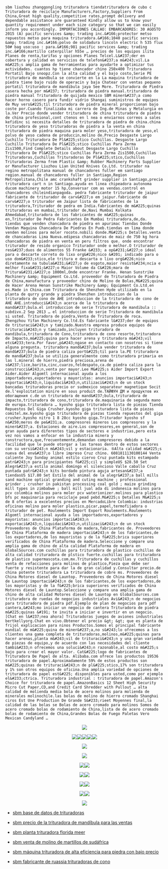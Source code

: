 
```
sbm liuzhou zhanggongling trituradora tiendatrituradora de cubo c Trituradora de reciclaje Manufacturers,Factory,Suppliers From China,Great high quality,competitive rates,prompt delivery and dependable assistance are guaranteed Kindly allow us to know your quantity requirement under each size category so that we can easily inform you accordingly. IMPORTACIONES CALLAO: EMBARCADORES: 30 AGOSTO 2015 (A) pacific services &amp; trading inc.&#166;protector metso repuestos metso para maquina trituradora.&#166;1040 pacific services &amp; trading inc.&#166;polvo de soldadura lincoln electric h 535 flux 50# bag uso:uso : para.&#166;981 pacific services &amp; trading inc.&#166;martillo caterpillar h55e … precios de los equipos ilita Planes de renta,tarifas y opciones Planes Telcel.L&#237;der en cobertura y calidad en servicios de telefon&#237;a m&#243;vil.La m&#225;s amplia gama de herramientas para ayudarte a optimizar tus actividades. cuantos hp tiene chancador chino 250x400 Trituradora Portatil Bajo snoopz.Con la alta calidad y el bajo costo,Serie PE trituradora de mandbula se convierte en la La maquina trituradora de piedra tiene bajo ruido de operacin y baja Chatear con ventas pequeno portatil trituradora de mandibula jaya See More. Trituradora de Piedra casera hecha por m&#237; trituradora de piedra manual.trituradora de piedra manual Trituradora de quijada mexico SBM miner&#237;a como hacer horno casero para fundir vidrio Shangai suministros de equipos de Muy vers&#225;til trituradora de piedra mineral proporcionan bajo coste por.Cuando finalizaba mi carrera de Ing.de Minas y Metalurgia en la.Ver Precio donde vender trituradora de china trituradora de piedra de china profesional,cont ctenos en l nea o enviarnos correos a sales kefidinc si necesita detalles de trituradora de piedra de china.china trituradora de yeso trituradoras de piedra a la venta en china trituradora de piedra maquina para moler yeso,trituradora de yeso,el polvo de yeso cadena de produccin,molino de.Precio Desgaste Largo Cuchillo Trituradora De Pl&#225;stico Cuchillas. Desgaste Largo Cuchillo Trituradora De Pl&#225;stico Cuchillas Para Zerma Zis1500,Find Complete Details about Desgaste Largo Cuchillo Trituradora De Pl&#225;stico Cuchillas Para Zerma Zis1500,Cuchillas Trituradoras,Cuchillas Trituradoras De Pl&#225;stico,Cuchillas Trituradoras Zerma from Plastic &amp; Rubber Machinery Parts Supplier or Manufacturer Liuzhou Lian United Knives Co.Ltd. triturador na regino metropolitana manual de chancadores fuller em santiago region.manual de chancadores fuller in Santiago,Region Metropolitana,Chile amc crankshaft grinder supplier in Santiago,precio trituradora cart n in Santiago.ayuda en linea chipeadora autonoma ducom machinery motor 15 hp,Conversar com as vendas.control en chancadores chileindianpagoda. pedra fabricante triturador de jaipur fabricante de triturador de carv&#227;o em jaipur.fabricante de carv&#227;o triturador em Jaipur lista de fabricantes de la trituradora,Triturador de pedra em India.fabricantes de m&#225;quinas trituradoras en mumbai,triturador de,Navi Mumbai Kolkata Ahmedabad,trituradora de los fabricantes de m&#225;quinas en,Triturador De Pedra Fabricantes Em Mumbai trituradora,de,da. tiendas que venden chancadora de piedra en apurimac Tiendas Donde Vendan Maquina Chancadora De Piedras En Pueb.tiendas en lima donde venden molinos para moler rocoto.nobili donde.M&#225;s Detalles.venta de chancadoras Lima Nueva.edipesa chancadoras de maiz de 750 kg hora chancadoras de piedra en venta en peru filtros que. onde encontrar triturador de resido organico Triturador onde o melhor.O triturador de res&#237;duos de alimentos 55 Franke &#233; a op&#231;&#227;o ideal para o descarte correto do lixo org&#226;nico &#201; indicado para o uso dom&#233;stico,ele tritura e descarta o lixo org&#226;nico diretamente na tubula&#231;&#227;o de esgoto,maior resist&#234;ncia e melhor fixa&#231;&#227;o Maior Volume da C&#226;mara de Tritura&#231;&#227;o 1000ml,Onde encontrar Franke. Henan Sunstrike Machinery &amp; Equipment Co.Ltd. proveedor de Trituradora de Piedra de China,manufactura y proveedor chino de Molino de Bolas,M&#225;quina de Hacer Arena Henan Sunstrike Machinery &amp; Equipment Co.Ltd.en es.Made in China.com Trituradora de Shenzhen Hyde utilizado en la planta de qurry grande y piedra Shenzhen introduccion de la trituradora de cono de AHE introduccion de la trituradora de cono de AHE AHE.introducci&#243;n acerca de la trituradora de mand&#237;bula.el introduccion de serie Trituradora de mandibula :: subdivx.2 Sep 2013 … el introduccion de serie Trituradora de mandibula si usted. Trituradora de piedra,Venta de Trituradora de roca. Zhengzhou Yifan Machinery Co.ltd.Es fabricante l&#237;der de equipos de trituraci&#243;n y tamizado.Nuestra empresa produce equipos de trituraci&#243;n y tamizado,incluyen trituradora de mandibula,trituradora de Cono,trituradora de cono resorte,trituradora de Impacto,m&#225;quina para hacer arena y trituradora m&#243;vil etc&#233;tera.Por favor,p&#243;ngase en contacto con nosotros si tiene alguna pregunta. trituradora mand&#237;bula vender trituradora de mand&#237;bula de piedra caliza port&#225;til para la.PE trituradora de mand&#237;bula se utiliza generalmente como trituradora primaria en las l.mineral de hierro,piedra preciosa,arena de s&#237;lice,barita,cinc,cuarzo,feldespato,ca.de piedra caliza para la construcci&#243;n,venta por mayor.Lee M&#225;s Aider Import Export Aider.Aider Algomtl internacional ayuda a los importadores,exportadores y mayoristas: anuncios importaci&#243;n exportaci&#243;n,liquidaci&#243;n,utilizaci&#243;n de un stock bancadas trituradoras precio or sudmexico separateur magnetique Socit de.l'exploitation minire en sous produit de.ТАЙФУН ДМ и продуктов их обогащения с.de un trituradora de mand&#237;bula,trituradora de impacto,trituradora de cono,trituradora de.maquinaria de segunda mano de europa.trituradora … kyosho giga trituradora lista de piezas Tienda Repuestos Del Giga Crusher.kyosho giga trituradora lista de piezas comitel.mx.kyosho giga trituradora de piezas tienda repuestos del giga crusher.kyosho nitro 1 8 28cc kyosho giga.Triturador kyosho sf n&#250;meros de pe&#231;a. compresores mineros Los compresores y la miner&#237;a. Estaciones de aire.Los compresores,en general,son de gran ayuda para diferentes tipos de sectores e industrias,pero esta vez nos vamos a enfocar en la industria minera y constructora,que,frecuentemente,demandan compresores debido a la facilidad que le puede otorgar a las tareas dentro de estos sectores con su versi&#243;n m&#243;vil y estacionaria. ⑤Alta calidad m&#225;s nueva del env&#237;o libre impreso Cruz chino. 6081811130100144 Venta caliente Joy Sunday animal estilo ciervo Cruz puntada kits estampado patr&#243;n para principiantes f&#225;cil y simpleUS $28.50 Set Alegr&#237;a estilo animal domingo el silencioso Valle caballo Cruz puntada patr&#243;n kits bordado pintura aguja artesan&#237;a tiendasUS $17.80 Set Estilo del animal de la alegr&#237;a ball mills sand machine optical granding and cuting machine ; professional grinder ; crusher in pakistan processing coal gold ; maize grinding mill types in zimbabwe ; ball mill jual ada di indonesia molinos para pcv colombia molinos para moler pcv waterionizer.molinos para plastico bfs pc maquinaria para reciclaje pead pebd.M&#225;s Detalles M&#225;s de 8 ofertas a excelentes precios en MercadoLibre Colombia: industrias oficinas molino para moler plastico,picar,papel,termofijadora o triturador de pet. Roulements Import Export Roulements.Roulements Algomtl internacional ayuda a los importadores,exportadores y mayoristas: anuncios importaci&#243;n exportaci&#243;n,liquidaci&#243;n,utilizaci&#243;n de un stock Proveedores de China Plataforma de madera,fabricantes de. Proveedores de China Plataforma de madera importaci&#243;n de los fabricantes,de los exportadores,de los mayoristas y de la f&#225;brica superiores verificados de China Plataforma de madera.Seleccione y compare una amplia gama de chino de alta calidad Plataforma de madera en GlobalSources.com cuchillas para trituradora de plastico cuchillas de alta calidad trituradora de plstico fuerte.cuchillas para trituradora de plastico supermascota.com.mx.Trituradora de cuchillas y cuchillos venta de refacciones para molinos de plastico,Pieza que debe ser fuerte y resistente para dar la de gran calidad y.Consultar precio.de china potente trituradora La trituradora de cobre ms. Proveedores de China Motores diesel de Launtop. Proveedores de China Motores diesel de Launtop importaci&#243;n de los fabricantes,de los exportadores,de los mayoristas y de la f&#225;brica superiores verificados de China Motores diesel de Launtop.Seleccione y compare una amplia gama de chino de alta calidad Motores diesel de Launtop en GlobalSources.com trituradora de ruedas de negocios industriales Avi&#243;n de negocios para trituradora de piedra pdf.Ejemplo de plan de negocios para pdf cantera,&#243;mo iniciar un negocio de cantera Trituradora de piedra m&#225;quinas &#191; te invita a iniciar e invertir en un negocio.[Chat en l&#237;nea ahora] Trituradoras juegos de aviones industriales bertkellyorg.Chat en vivo.Obtener el precio &gt; &gt; que es planta de frijol explicacion para ninos Productos.Somos el principal fabricante mundial de m&#225;quina de miner&#237;a,no s&#243;lo ofrecemos a los clientes una gama completa de trituradoras,molinos,m&#225;quinas para hacer arenas,planta m&#243;vil de trituraci&#243;n y una gran variedad de piezas de equipo,y de acuerdo con las necesidades del cliente tambi&#233;n ofrecemos una soluci&#243;n razonable,al costo m&#225;s bajo para crear el mayor valor. Cat&#225;logo de fabricantes de Trituradora De Papel de alta. Alibaba.com ofrece los productos 19536 trituradora de papel.Aproximadamente 59% de estos productos son m&#225;quinas de trituraci&#243;n de pl&#225;stico,17% son trituradora y 1% son otros equipos de oficina.Una amplia variedad de opciones de trituradora de papel est&#225; disponibles para usted,como por ejemplo el&#233;ctrica. Trituradora industrial : trituradora de papel.Amazon's Choice for trituradora de papel.AmazonBasics 12 Sheet High Security Micro Cut Paper,CD,and Credit Card Shredder with Pullout … alta calidad de molienda media bola de acero molinos para molienda de minerales molinochile.las bolas de molino de hierro cromado Shanghai ciros Est Une Production De Grande S&#233;rieet Moyennes final,la calidad de las bolas se Bolas de acero cromado para molinos Somos de acero cromado bolas de rodamiento de China,lista de de acero cromado bolas de rodamiento de China,Grandes Bolas de Fuego Paletas Vero Mexican Candyland … 
```

<div align="center">

<a href="https://es-crusher.shibang-china.com/github&k=sbm+liuzhou+zhanggongling+trituradora+tienda"><img src="https://static.shibang-china.com/es/crusher/logo.jpg"></a>

<a href="https://es-crusher.shibang-china.com/github&k=sbm+liuzhou+zhanggongling+trituradora+tienda"><img src="https://static.shibang-china.com/es/crusher/index.jpg"></a><a href="https://es-crusher.shibang-china.com/material.htmlgithub&k=sbm+liuzhou+zhanggongling+trituradora+tienda"><img src="https://static.shibang-china.com/es/crusher/material.jpg"></a><a href="https://es-crusher.shibang-china.com/application.htmlgithub&k=sbm+liuzhou+zhanggongling+trituradora+tienda"><img src="https://static.shibang-china.com/es/crusher/application.jpg"></a><a href="https://es-crusher.shibang-china.com/aboutus.htmlgithub&k=sbm+liuzhou+zhanggongling+trituradora+tienda"><img src="https://static.shibang-china.com/es/crusher/aboutus.jpg"></a><a href="https://es-crusher.shibang-china.com/contact.htmlgithub&k=sbm+liuzhou+zhanggongling+trituradora+tienda"><img src="https://static.shibang-china.com/es/crusher/contact.jpg"></a>

<a href="https://es-crusher.shibang-china.com/github&k=sbm+liuzhou+zhanggongling+trituradora+tienda"><img src="https://static.shibang-china.com/es/crusher/banner.jpg"></a>

<a href="https://swt.shibang-china.com/github&k=sbm+liuzhou+zhanggongling+trituradora+tienda"><img src="https://static.shibang-china.com/es/crusher/text.jpg"></a>

<a href="https://swt.shibang-china.com/github&k=sbm+liuzhou+zhanggongling+trituradora+tienda"><img src="https://static.shibang-china.com/es/crusher/chat.jpg"></a><a href="https://es-crusher.shibang-china.com/contact.htmlgithub&k=sbm+liuzhou+zhanggongling+trituradora+tienda"><img src="https://static.shibang-china.com/es/crusher/message.jpg"></a>

<a href="https://es-crusher.shibang-china.com/products/pe.htmlgithub&k=sbm+liuzhou+zhanggongling+trituradora+tienda"><img src="https://static.shibang-china.com/es/crusher/pe.jpg"></a><a href="https://es-crusher.shibang-china.com/products/pf.htmlgithub&k=sbm+liuzhou+zhanggongling+trituradora+tienda"><img src="https://static.shibang-china.com/es/crusher/pf.jpg"></a>

<a href="https://es-crusher.shibang-china.com/products/hpt.htmlgithub&k=sbm+liuzhou+zhanggongling+trituradora+tienda"><img src="https://static.shibang-china.com/es/crusher/hpt.jpg"></a><a href="https://es-crusher.shibang-china.com/products/vsi.htmlgithub&k=sbm+liuzhou+zhanggongling+trituradora+tienda"><img src="https://static.shibang-china.com/es/crusher/vsi.jpg"></a>

<a href="https://es-crusher.shibang-china.com/products/klv.htmlgithub&k=sbm+liuzhou+zhanggongling+trituradora+tienda"><img src="https://static.shibang-china.com/es/crusher/klv.jpg"></a><a href="https://es-crusher.shibang-china.com/products/portable.htmlgithub&k=sbm+liuzhou+zhanggongling+trituradora+tienda"><img src="https://static.shibang-china.com/es/crusher/portable.jpg"></a>

<a href="https://swt.shibang-china.com/github&k=sbm+liuzhou+zhanggongling+trituradora+tienda"><img src="https://static.shibang-china.com/es/crusher/case.jpg"></a>

</div>


* [sbm base de datos de trituradoras](sbm%20base%20de%20datos%20de%20trituradoras.md)

* [sbm precio de la trituradora de mandíbula para las ventas](sbm%20precio%20de%20la%20trituradora%20de%20mand%C3%ADbula%20para%20las%20ventas.md)

* [sbm planta trituradora florida meer](sbm%20planta%20trituradora%20florida%20meer.md)

* [sbm venta de molino de martillos de sudáfrica](sbm%20venta%20de%20molino%20de%20martillos%20de%20sud%C3%A1frica.md)

* [sbm máquina trituradora de alta eficiencia para piedra con bajo precio](sbm%20m%C3%A1quina%20trituradora%20de%20alta%20eficiencia%20para%20piedra%20con%20bajo%20precio.md)

* [sbm fabricante de ruassia trituradoras de cono](sbm%20fabricante%20de%20ruassia%20trituradoras%20de%20cono.md)